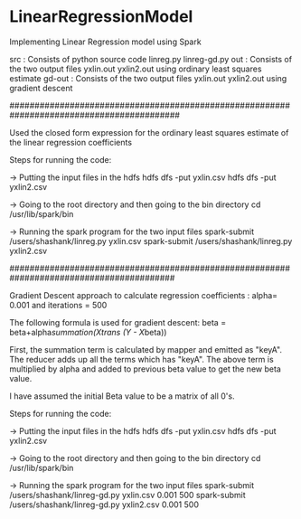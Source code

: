 # LinearRegressionModel
Implementing Linear Regression model using Spark

src : Consists of python source code linreg.py linreg-gd.py 
out : Consists of the two output files yxlin.out yxlin2.out using ordinary least squares estimate
gd-out : Consists of the two output files yxlin.out yxlin2.out using gradient descent

##########################################################################################

Used the closed form expression for the ordinary least squares estimate of the linear regression coefficients

Steps for running the code:

-> Putting the input files in the hdfs
hdfs dfs -put yxlin.csv
hdfs dfs -put yxlin2.csv

-> Going to the root directory and then going to the bin directory
cd /usr/lib/spark/bin

-> Running the spark program for the two input files
spark-submit /users/shashank/linreg.py yxlin.csv
spark-submit /users/shashank/linreg.py yxlin2.csv


#########################################################################################

Gradient Descent approach to calculate regression coefficients : alpha= 0.001 and iterations = 500

The following formula is used for gradient descent:
beta = beta+alpha*summation(Xtrans (Y - X*beta))

First, the summation term is calculated by mapper and emitted as "keyA". The reducer adds up all the terms which has "keyA".
The above term is multiplied by alpha and added to previous beta value to get the new beta value.

I have assumed the initial Beta value to be a matrix of all 0's.

Steps for running the code:

-> Putting the input files in the hdfs
hdfs dfs -put yxlin.csv
hdfs dfs -put yxlin2.csv

-> Going to the root directory and then going to the bin directory
cd /usr/lib/spark/bin

-> Running the spark program for the two input files
spark-submit /users/shashank/linreg-gd.py yxlin.csv 0.001 500
spark-submit /users/shashank/linreg-gd.py yxlin2.csv 0.001 500

